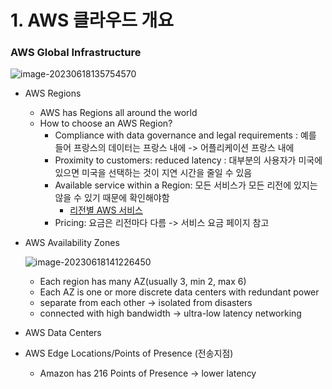 # 1. AWS 클라우드 개요

### AWS Global Infrastructure

![image-20230618135754570](/Users/admin/Desktop/SAA/1.AWS클라우드개요.assets/image-20230618135754570.png)

- AWS Regions

  - AWS has Regions all around the world
  - How to choose an AWS Region?
    - Compliance with data governance and legal requirements : 예를 들어 프랑스의 데이터는 프랑스 내에 -> 어플리케이션 프랑스 내에
    - Proximity to customers: reduced latency : 대부분의 사용자가 미국에 있으면 미국을 선택하는 것이 지연 시간을 줄일 수 있음
    - Available service within a Region: 모든 서비스가 모든 리전에 있지는 않을 수 있기 때문에 확인해야함
      - [리전별 AWS 서비스](https://aws.amazon.com/ko/about-aws/global-infrastructure/regional-product-services/?p=ngi&loc=4&refid=fa2d6ba3-df80-4d24-a453-bf30ad163af9)
    - Pricing: 요금은 리전마다 다름 -> 서비스 요금 페이지 참고

- AWS Availability Zones

  ![image-20230618141226450](/Users/admin/Desktop/SAA/1.AWS클라우드개요.assets/image-20230618141226450.png)

  - Each region has many AZ(usually 3, min 2, max 6)
  - Each AZ is one or more discrete data centers with redundant power
  - separate from each other -> isolated from disasters
  - connected with high bandwidth -> ultra-low latency networking

- AWS Data Centers

- AWS Edge Locations/Points of Presence (전송지점)

  - Amazon has 216 Points of Presence -> lower latency

